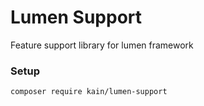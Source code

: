# Lumen Support

Feature support library for lumen framework

### Setup

```shell
composer require kain/lumen-support
```
